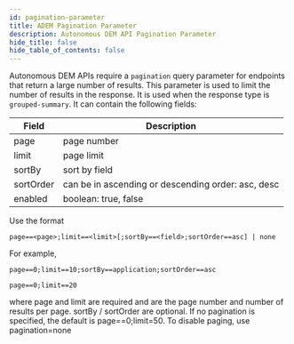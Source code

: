 ```yaml
---
id: pagination-parameter
title: ADEM Pagination Parameter
description: Autonomous DEM API Pagination Parameter
hide_title: false
hide_table_of_contents: false
---
```


Autonomous DEM APIs require a `pagination` query parameter for endpoints that return a large number
of results. This parameter is used to limit the number of results in the response. It is used when
the response type is `grouped-summary`. It can contain the following fields:

| Field              | Description          |
| ---------------    | -------------------- |
| page               |  page number         |
| limit              |  page limit          |
| sortBy             |  sort by field       |
| sortOrder          |  can be in ascending or descending order: asc, desc   |
| enabled            |  boolean: true, false  |

Use the format

    page==<page>;limit==<limit>[;sortBy==<field>;sortOrder==asc] | none

For example, 

    page==0;limit==10;sortBy==application;sortOrder==asc

    page==0;limit==20

where page and limit are required and are the page number and number of results per page. sortBy / sortOrder are optional. If no pagination is specified, the default is page==0;limit=50. To disable paging, use pagination=none
